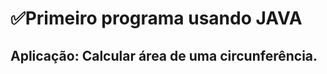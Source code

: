 # :white_check_mark:Primeiro programa usando JAVA
## Aplicação: Calcular  área de uma circunferência.
